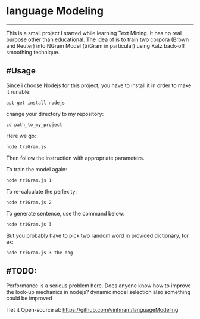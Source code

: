 # language Modeling
-------
This is a small project I started while learning Text Mining. 
It has no real purpose other than educational.
The idea of is to train two corpora (Brown and Reuter) into NGram Model (triGram in particular) using Katz back-off smoothing technique.

#Usage
-------
Since i choose Nodejs for this project, you have to install it in order to make it runable:

  `apt-get install nodejs`

change your directory to my repository:

  `cd path_to_my_project`

Here we go:

  `node triGram.js`

Then follow the instruction with appropriate parameters.

To train the model again: 

  `node triGram.js 1`

To re-calculate the perlexity:

  `node triGram.js 2`

To generate sentence, use the command below:

  `node triGram.js 3`

But you probably have to pick two random word in provided dictionary, for ex:

  `node triGram.js 3 the dog`  

#TODO: 
-------
Performance is a serious problem here. Does anyone know how to improve the look-up mechanics in nodejs?
dynamic model selection also something could be improved

I let it Open-source at: https://github.com/vinhnam/languageModeling
